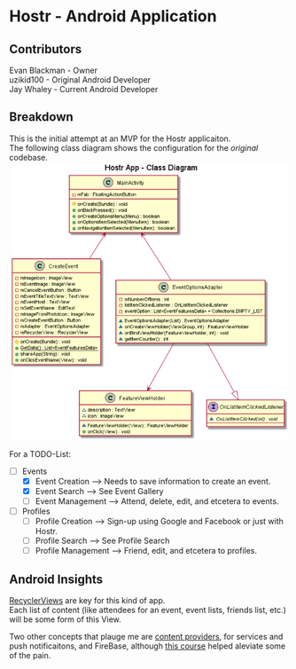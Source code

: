 # Hostr - Android Application
## Contributors
Evan Blackman - Owner <br/>
uzikid100 - Original Android Developer <br/>
Jay Whaley - Current Android Developer

## Breakdown
This is the initial attempt at an MVP for the Hostr applicaiton. <br/>
The following class diagram shows the configuration for the _original_ codebase. <br/>
![Image of Class Diagram](https://github.com/jaywha/Hoster/blob/master/Class%20Diagrams/Uzi-Code.png)

For a TODO-List:<br/>
- [ ] Events<br/>
  - [x] Event Creation --> Needs to save information to create an event.<br/>
  - [x] Event Search --> See Event Gallery<br/>
  - [ ] Event Management --> Attend, delete, edit, and etcetera to events.<br/>
- [ ] Profiles<br/>
  - [ ] Profile Creation --> Sign-up using Google and Facebook or just with Hostr.<br/>
  - [ ] Profile Search --> See Profile Search<br/>
  - [ ] Profile Management --> Friend, edit, and etcetera to profiles.<br/>
  
## Android Insights
[RecyclerViews](https://developer.android.com/training/material/lists-cards.html) are key for this kind of app.<br/>
Each list of content (like attendees for an event, event lists, friends list, etc.) will be some form of this View.<br/>

Two other concepts that plauge me are [content providers](https://developer.android.com/guide/topics/providers/content-provider-basics.html), for services and push notificaitons, and FireBase, although [this course](https://www.udacity.com/course/firebase-essentials-for-android--ud009) helped aleviate some of the pain.
